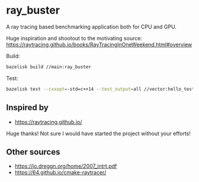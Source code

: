 # ray_buster

A ray tracing based benchmarking application both for CPU and GPU.

Huge inspiration and shootout to the motivating source: <https://raytracing.github.io/books/RayTracingInOneWeekend.html#overview>

Build:

```bash
bazelisk build //main:ray_buster
```

Test:

```bash
bazelisk test --cxxopt=-std=c++14 --test_output=all //vector:hello_test
```

## Inspired by

- <https://raytracing.github.io/>

Huge thanks! Not sure I would have started the project without your efforts!

## Other sources

- <https://jo.dreggn.org/home/2007_intrt.pdf>
- <https://64.github.io/cmake-raytracer/>
